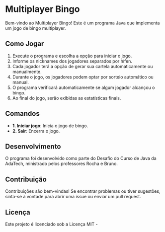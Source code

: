 # Multiplayer Bingo

Bem-vindo ao Multiplayer Bingo! Este é um programa Java que implementa um jogo de bingo multiplayer.

## Como Jogar

1. Execute o programa e escolha a opção para iniciar o jogo.
2. Informe os nicknames dos jogadores separados por hífen.
3. Cada jogador terá a opção de gerar sua cartela automaticamente ou manualmente.
4. Durante o jogo, os jogadores podem optar por sorteio automático ou manual.
5. O programa verificará automaticamente se algum jogador alcançou o bingo.
6. Ao final do jogo, serão exibidas as estatísticas finais.

## Comandos

- **1. Iniciar jogo**: Inicia o jogo de bingo.
- **2. Sair**: Encerra o jogo.

## Desenvolvimento

O programa foi desenvolvido como parte do Desafio do Curso de Java da AdaTech, ministrado pelos professores Rocha e Bruno.

## Contribuição

Contribuições são bem-vindas! Se encontrar problemas ou tiver sugestões, sinta-se à vontade para abrir uma issue ou enviar um pull request.

## Licença

Este projeto é licenciado sob a Licença MIT - 
